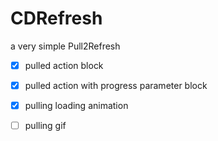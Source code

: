# CDRefresh
a very simple Pull2Refresh

- [x] pulled action block 
- [x] pulled action with progress parameter block

- [x] pulling loading animation

- [ ] pulling gif
